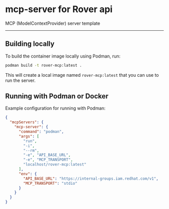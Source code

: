 # mcp-server for Rover api

MCP (ModelContextProvider) server template

---

## Building locally

To build the container image locally using Podman, run:

```sh
podman build -t rover-mcp:latest .
```

This will create a local image named `rover-mcp:latest` that you can use to run the server.

## Running with Podman or Docker

Example configuration for running with Podman:

```json
{
  "mcpServers": {
    "mcp-server": {
      "command": "podman",
      "args": [
        "run",
        "-i",
        "--rm",
        "-e", "API_BASE_URL",
        "-e", "MCP_TRANSPORT",
        "localhost/rover-mcp:latest"
      ],
      "env": {
        "API_BASE_URL": "https://internal-groups.iam.redhat.com/v1",
        "MCP_TRANSPORT": "stdio"
      }
    }
  }
}
```
